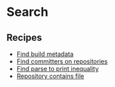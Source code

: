 # Search

## Recipes

* [Find build metadata](./findbuildmetadata.md)
* [Find committers on repositories](./findcommitters.md)
* [Find parse to print inequality](./findparsetoprintinequality.md)
* [Repository contains file](./repositorycontainsfile.md)


